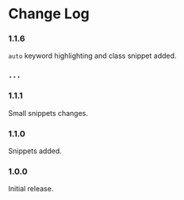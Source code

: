 # Change Log

### 1.1.6

`auto` keyword highlighting and class snippet added.

### `...`

### 1.1.1

Small snippets changes.

### 1.1.0

Snippets added.

### 1.0.0

Initial release.